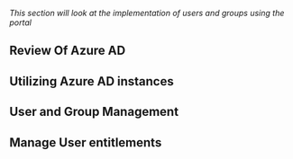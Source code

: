*This section will look at the implementation of users and groups using the portal*

## Review Of Azure AD
## Utilizing Azure AD instances
## User and Group Management
## Manage User entitlements
